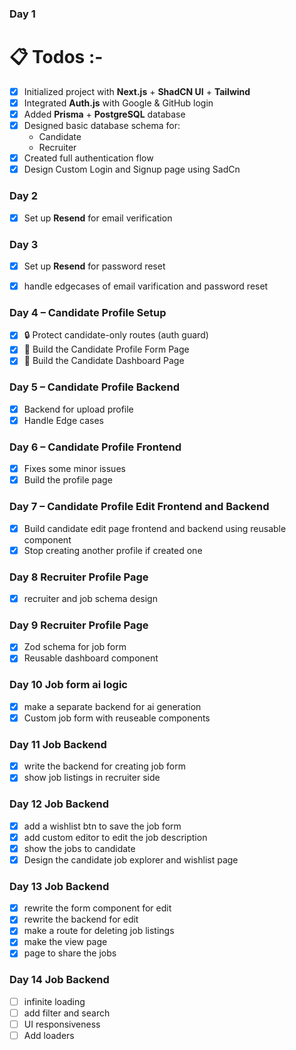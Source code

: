 ### Day 1 
# 📋 Todos :-
- [X] Initialized project with **Next.js** + **ShadCN UI** + **Tailwind**
- [X] Integrated **Auth.js** with Google & GitHub login
- [X] Added **Prisma** + **PostgreSQL** database
- [X] Designed basic database schema for:
  - Candidate
  - Recruiter
- [X] Created full authentication flow
- [X] Design Custom Login and Signup page using SadCn

### Day 2
- [x] Set up **Resend** for email verification 

### Day 3 
 - [x] Set up **Resend** for password reset
 - [x] handle edgecases of email varification and password reset


### Day 4 – Candidate Profile Setup

- [x] 🔒 Protect candidate-only routes (auth guard)  
- [x] 👤 Build the Candidate Profile Form Page  
- [x] 👤 Build the Candidate Dashboard Page  

### Day 5 – Candidate Profile Backend

- [x] Backend for upload profile
- [x] Handle Edge cases 

### Day 6 – Candidate Profile Frontend

- [x] Fixes some minor issues
- [x] Build the profile page 

### Day 7 – Candidate Profile Edit Frontend and Backend

- [x] Build candidate edit page frontend and backend using reusable component 
- [x] Stop creating another profile if created one 

### Day 8 Recruiter Profile Page
- [x] recruiter and job schema design

### Day 9 Recruiter Profile Page
- [x] Zod schema for job form 
- [x] Reusable dashboard component

### Day 10 Job form ai logic 
- [x] make a separate backend for ai generation
- [x] Custom job form with reuseable components

### Day 11 Job Backend
- [X] write the backend for creating job form 
- [x] show job listings in recruiter side 

### Day 12 Job Backend
- [x] add a wishlist btn to save the job form 
- [x] add custom editor to edit the job description
- [x] show the jobs to candidate
- [x] Design the candidate job explorer and wishlist page 

### Day 13 Job Backend
- [x] rewrite the form component for edit 
- [x] rewrite the backend for edit 
- [x] make a route for deleting job listings 
- [x] make the view page 
- [x] page to share the jobs

### Day 14 Job Backend
- [ ] infinite loading 
- [ ] add filter and search 
- [ ] UI responsiveness
- [ ] Add loaders 